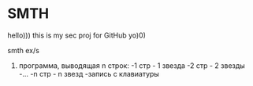 # SMTH

hello))) this is my sec proj for GitHub yo)0)

smth ex/s

1. программа, выводящая n строк:
-1 стр - 1 звезда
-2 стр - 2 звезды
-...
-n стр - n звезд
-запись с клавиатуры
